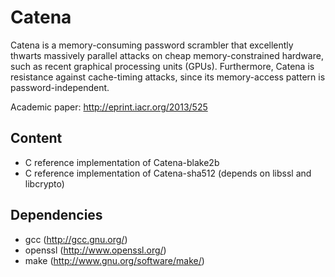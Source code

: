 Catena
======
Catena is a memory-consuming password scrambler that excellently
thwarts massively parallel attacks on cheap memory-constrained
hardware, such as recent graphical processing units (GPUs).
Furthermore, Catena is resistance against cache-timing attacks, since
its memory-access pattern is password-independent.

Academic paper:
http://eprint.iacr.org/2013/525

Content
-------
* C reference implementation of Catena-blake2b 
* C reference implementation of Catena-sha512 (depends on libssl and libcrypto) 

Dependencies
------------
* gcc     (http://gcc.gnu.org/)
* openssl (http://www.openssl.org/)
* make    (http://www.gnu.org/software/make/)

